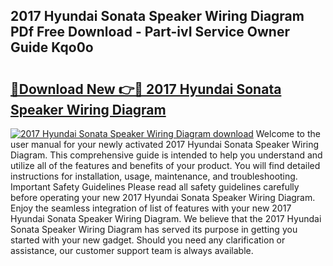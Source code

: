 ## 2017 Hyundai Sonata Speaker Wiring Diagram PDf Free Download - Part-ivI Service Owner Guide Kqo0o

# <h2><a href="http://dfpnuhx.blite.top/?on=2017+Hyundai+Sonata+Speaker+Wiring+Diagram">🔗Download New 👉🔴 2017 Hyundai Sonata Speaker Wiring Diagram</a></h2>

[![2017 Hyundai Sonata Speaker Wiring Diagram download](https://i.imgur.com/lujVjoI.png)](http://dfpnuhx.blite.top/?on=2017+Hyundai+Sonata+Speaker+Wiring+Diagram)
Welcome to the user manual for your newly activated 2017 Hyundai Sonata Speaker Wiring Diagram. This comprehensive guide is intended to help you understand and utilize all of the features and benefits of your product. You will find detailed instructions for installation, usage, maintenance, and troubleshooting. Important Safety Guidelines Please read all safety guidelines carefully before operating your new 2017 Hyundai Sonata Speaker Wiring Diagram. Enjoy the seamless integration of list of features with your new 2017 Hyundai Sonata Speaker Wiring Diagram. We believe that the 2017 Hyundai Sonata Speaker Wiring Diagram has served its purpose in getting you started with your new gadget. Should you need any clarification or assistance, our customer support team is always available.

